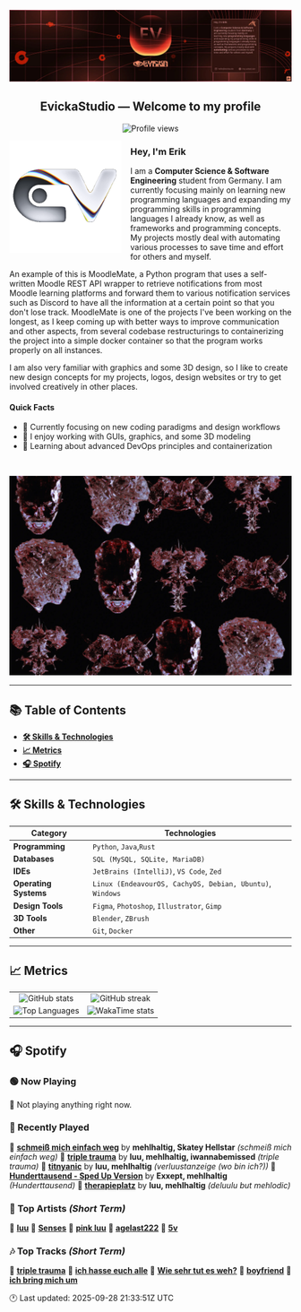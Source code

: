 <p align="center">
  <img src="assets/banner_2.webp" alt="Evicka Studio Banner" />
</p>

<h2 align="center">EvickaStudio — Welcome to my profile</h2>

<p align="center">
  <img src="https://komarev.com/ghpvc/?username=EvickaStudio&style=plastic&abbreviated=true&color=ff69b4" alt="Profile views" />
  <!-- Centering reference: using container alignment per CSS text-align guidance -->
</p>

<p>
  <img align="left" src="assets/liquid-logo-500.gif" alt="Evicka EV Logo" width="200" style="margin-right: 16px; margin-bottom: 8px;"/>
</p>

<h3>Hey, I'm Erik</h3>
<p>
  I am a <strong>Computer Science & Software Engineering</strong> student from
  Germany. I am currently focusing mainly on learning new programming
  languages and expanding my programming skills in programming languages I
  already know, as well as frameworks and programming concepts. My projects
  mostly deal with automating various processes to save time and effort for
  others and myself.
</p>
<p>
  An example of this is MoodleMate, a Python program that uses a
  self-written Moodle REST API wrapper to retrieve notifications from most
  Moodle learning platforms and forward them to various notification
  services such as Discord to have all the information at a certain point
  so that you don't lose track. MoodleMate is one of the projects I've been
  working on the longest, as I keep coming up with better ways to improve
  communication and other aspects, from several codebase restructurings to
  containerizing the project into a simple docker container so that the
  program works properly on all instances.
</p>
<p>
  I am also very familiar with graphics and some 3D design, so I like to
  create new design concepts for my projects, logos, design websites or try
  to get involved creatively in other places.
</p>

<h4>Quick Facts</h4>
<ul>
  <li>🔬 Currently focusing on new coding paradigms and design workflows</li>
  <li>👀 I enjoy working with GUIs, graphics, and some 3D modeling</li>
  <li>🌱 Learning about advanced DevOps principles and containerization</li>
  
</ul>

<br clear="left"/>

<p align="center">
  <img src="assets/evkheadpostersmol.webp" alt="Evicka poster collage" />
</p>

---

## 📚 Table of Contents

- **[🛠️ Skills & Technologies](#️-skills--technologies)**
- **[📈 Metrics](#-metrics)**
- **[🎧 Spotify](#-spotify)**

---

## 🛠️ Skills & Technologies

| **Category**          | **Technologies**                                                                                                 |
|-----------------------|------------------------------------------------------------------------------------------------------------------|
| **Programming**       | `Python`, `Java`,`Rust`                                                                                           |
| **Databases**         | `SQL (MySQL, SQLite, MariaDB)`                                                                                   |
| **IDEs**              | `JetBrains (IntelliJ)`, `VS Code`, `Zed`                                                                         |
| **Operating Systems** | `Linux (EndeavourOS, CachyOS, Debian, Ubuntu)`, `Windows`                                                        |
| **Design Tools**      | `Figma`, `Photoshop`, `Illustrator`, `Gimp`                                                                      |
| **3D Tools**          | `Blender`, `ZBrush`                                                                                              |
| **Other**             | `Git`, `Docker`                                                                                                  |

---

## 📈 Metrics

<table>
  <tr>
    <td align="center">
      <img src="https://github-readme-stats.vercel.app/api?username=EvickaStudio&show=reviews,discussions_started,discussions_answered,prs_merged,prs_merged_percentage&show_icons=true&theme=transparent" alt="GitHub stats" width="100%" />
    </td>
    <td align="center">
      <img src="https://github-readme-streak-stats.herokuapp.com/?user=EvickaStudio&theme=transparent" alt="GitHub streak" width="100%" />
    </td>
  </tr>
  <tr>
    <td align="center">
      <img src="https://github-readme-stats.vercel.app/api/top-langs/?username=EvickaStudio&theme=transparent&layout=compact" alt="Top Languages" width="100%" />
    </td>
    <td align="center">
      <img src="https://github-readme-stats.vercel.app/api/wakatime?username=evickastudio&layout=compact&theme=transparent" alt="WakaTime stats" width="100%" />
    </td>
  </tr>
</table>

---

## 🎧 Spotify

<!-- SPOTIFY-START -->


### 🟢 Now Playing

🎵 Not playing anything right now.



### 📜 Recently Played

🎤 **[schmeiß mich einfach weg](https://open.spotify.com/track/7BrlzcJpcPIr9zab2zIPvs)** by **mehlhaltig, Skatey Hellstar** *(schmeiß mich einfach weg)*
🎤 **[triple trauma](https://open.spotify.com/track/2E7luwssyomWlInF7eYqVR)** by **luu, mehlhaltig, iwannabemissed** *(triple trauma)*
🎤 **[titnyanic](https://open.spotify.com/track/33pbg4AFTkCa7ux9TEzshw)** by **luu, mehlhaltig** *(verluustanzeige (wo bin ich?))*
🎤 **[Hunderttausend - Sped Up Version](https://open.spotify.com/track/76qRS1HarVCuqeCoZ7JaXe)** by **Exxept, mehlhaltig** *(Hunderttausend)*
🎤 **[therapieplatz](https://open.spotify.com/track/5at8mnBBkLNMxqYd2SkhEn)** by **luu, mehlhaltig** *(deluulu but mehlodic)*



### 🌟 Top Artists *(Short Term)*

🥇 [**luu**](https://open.spotify.com/artist/4Xl2TYkCrjqcY8m2p29OGu)
🥈 [**Senses**](https://open.spotify.com/artist/2soiLmeGhmq9uQ9fqZm3KA)
🥉 [**pink luu**](https://open.spotify.com/artist/0HWcSrvwfHx2msfhljmDuC)
🏅 [**agelast222**](https://open.spotify.com/artist/05jZ0T8kKQUA7Cd58RLiL0)
🏅 [**5v**](https://open.spotify.com/artist/6Ua9c5UJVayd7eUzlachXZ)



### 🎶 Top Tracks *(Short Term)*

🥇 [**triple trauma**](https://open.spotify.com/track/2E7luwssyomWlInF7eYqVR)
🥈 [**ich hasse euch alle**](https://open.spotify.com/track/2AkYTEPaK6RvLSeAm2aC9w)
🥉 [**Wie sehr tut es weh?**](https://open.spotify.com/track/0dV6EKEZ0CciVlmbuokbdk)
🏅 [**boyfriend**](https://open.spotify.com/track/12JupzYXuIiBHJqvS1bfTd)
🏅 [**ich bring mich um**](https://open.spotify.com/track/6WxiLwXwPQNNSCnhjL5KT6)


🕐 Last updated: 2025-09-28 21:33:51Z UTC
<!-- SPOTIFY-END -->
